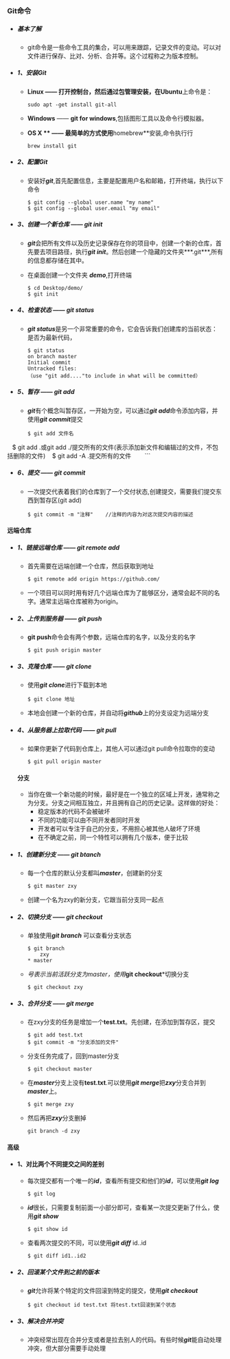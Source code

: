 ### Git命令

- ##### 基本了解

  - git命令是一些命令工具的集合，可以用来跟踪，记录文件的变动。可以对文件进行保存、比对、分析、合并等。这个过程称之为版本控制。

- ##### 1、安装Git

  - **Linux **—— 打开控制台，然后通过包管理安装，在**Ubuntu**上命令是：

    ```
    sudo apt -get install git-all
    ```

  - **Windows** —— **git for windows**,包括图形工具以及命令行模拟器。

  - **OS X ** —— 最简单的方式使用**homebrew**安装,命令执行行

    ```
    brew install git
    ```

- ##### 2、配置Git

  - 安装好***git***,首先配置信息，主要是配置用户名和邮箱，打开终端，执行以下命令

    ```
    $ git config --global user.name "my name"
    $ git config --global user.email "my email"
    ```

- ##### 3、创建一个新仓库 —— git init

  - ***git***会把所有文件以及历史记录保存在你的项目中，创建一个新的仓库，首先要去项目路径，执行***git init***。然后创建一个隐藏的文件夹***.git***,所有的信息都存储在其中。

  - 在桌面创建一个文件夹 ***demo***,打开终端

    ```
    $ cd Desktop/demo/
    $ git init
    ```

- ##### 4、检查状态 —— git status

  - ***git status***是另一个非常重要的命令，它会告诉我们创建库的当前状态：是否为最新代码，

    ```
    $ git status
    on branch master
    Initial commit
    Untracked files:
    （use "git add...."to include in what will be committed）
    ```

- ##### 5、暂存 —— git add

  - ***git***有个概念叫暂存区，一开始为空，可以通过***git add***命令添加内容，并使用***git commit***提交

    ```
    $ git add 文件名
    $ git add .或git add ./提交所有的文件(表示添加新文件和编辑过的文件，不包括删除的文件)
    $ git add -A .提交所有的文件
    
    ```

- ##### 6、提交 —— git commit 

  - 一次提交代表着我们的仓库到了一个交付状态,创建提交，需要我们提交东西到暂存区(git add)

    ```
    $ git commit -m "注释"    //注释的内容为对这次提交内容的描述
    ```

#### 远端仓库

- ##### 1、链接远端仓库 —— git remote add

  - 首先需要在远端创建一个仓库，然后获取到地址

    ```
    $ git remote add origin https://github.com/
    ```

  - 一个项目可以同时用有好几个远端仓库为了能够区分，通常会起不同的名字。通常主远端仓库被称为origin。

- ##### 2、上传到服务器 —— git push

  - **git push**命令会有两个参数，远端仓库的名字，以及分支的名字

    ```
    $ git push origin master
    ```

- ##### 3、克隆仓库 —— git clone

  - 使用***git clone***进行下载到本地

    ```
    $ git clone 地址
    ```

  - 本地会创建一个新的仓库，并自动将***github***上的分支设定为远端分支

- ##### 4、从服务器上拉取代码 —— git pull

  - 如果你更新了代码到仓库上，其他人可以通过git pull命令拉取你的变动

    ```
    $ git pull origin master
    ```

  #### 分支

  - 当你在做一个新功能的时候，最好是在一个独立的区域上开发，通常称之为分支。分支之间相互独立，并且拥有自己的历史记录。这样做的好处：
    - 稳定版本的代码不会被破坏
    - 不同的功能可以由不同开发者同时开发
    - 开发者可以专注于自己的分支，不用担心被其他人破坏了环境
    - 在不确定之前，同一个特性可以拥有几个版本，便于比较

- ##### 1、创建新分支 —— git btanch

  - 每一个仓库的默认分支都叫***master***，创建新的分支

    ```
    $ git master zxy
    ```

  - 创建一个名为zxy的新分支，它跟当前分支同一起点

- ##### 2、切换分支 —— git checkout

  - 单独使用***git branch*** 可以查看分支状态

    ```
    $ git branch
    	zxy
    * master	
    ```

  - *号表示当前活跃分支为master，使用***git checkout***切换分支

    ```
    $ git checkout zxy
    ```

- ##### 3、合并分支 —— git merge

  - 在zxy分支的任务是增加一个**test.txt**。先创建，在添加到暂存区，提交

    ```
    $ git add test.txt
    $ git commit -m "分支添加的文件"
    ```

  - 分支任务完成了，回到master分支

    ```
    $ git checkout master
    ```

  - 在***master***分支上没有**test.txt**.可以使用***git merge***把***zxy***分支合并到***master***上。

    ```
    $ git merge zxy
    ```

  - 然后再把***zxy***分支删掉

    ```
    git branch -d zxy
    ```


#### 高级

- #### 1、对比两个不同提交之间的差别

  - 每次提交都有一个唯一的***id***，查看所有提交和他们的***id***，可以使用***git log***

    ```
    $ git log
    ```

  - ***id***很长，只需要复制前面一小部分即可，查看某一次提交更新了什么，使用***git show***

    ```
    $ git show id
    ```

  - 查看两次提交的不同，可以使用***git diff*** id..id

    ```
    $ git diff id1..id2
    ```

- ##### 2、回滚某个文件到之前的版本

  - ***git***允许将某个特定的文件回滚到特定的提交，使用***git checkout***

    ```
    $ git checkout id test.txt 将test.txt回滚到某个状态
    ```

- ##### 3、解决合并冲突

  - 冲突经常出现在合并分支或者是拉去别人的代码。有些时候***git***能自动处理冲突，但大部分需要手动处理

    ​

